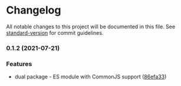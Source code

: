 # Changelog

All notable changes to this project will be documented in this file. See [standard-version](https://github.com/conventional-changelog/standard-version) for commit guidelines.

### 0.1.2 (2021-07-21)


### Features

* dual package - ES module with CommonJS support ([86efa33](https://github.com/toolbuilder/make-factory/commit/86efa331b7ab2cc8a45b65617276dc8ae9aa2bf4))

